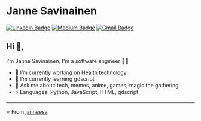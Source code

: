 # Janne Savinainen
[![Linkedin Badge](https://img.shields.io/badge/-kunalraghav-blue?style=flat-square&logo=Linkedin&logoColor=white&link=https://www.linkedin.com/in/kunalraghav/)](https://www.linkedin.com/in/kunalraghav/) [![Medium Badge](https://img.shields.io/badge/-@KunalRaghav-03a57a?style=flat-square&labelColor=000000&logo=Medium&link=https://medium.com/@KunalRaghav/)](https://medium.com/@KunalRaghav/)
[![Gmail Badge](https://img.shields.io/badge/-kraghav123@gmail.com-c14438?style=flat-square&logo=Gmail&logoColor=white&link=mailto:kraghav123@gmail.com)](mailto:kraghav123@gmail.com)

## Hi 👋, 
I'm Janne Savinainen, I'm a software engineer 👨‍💻

- 🔭 I’m currently working on Health technology
- 🌱 I’m currently learning gdscript
- 💬 Ask me about: tech, memes, anime, games, magic the gathering
-  ⚡ Languages: Python, JavaScript, HTML, gdscript


---
⭐️ From [janneesa](https://github.com/janneesa)
